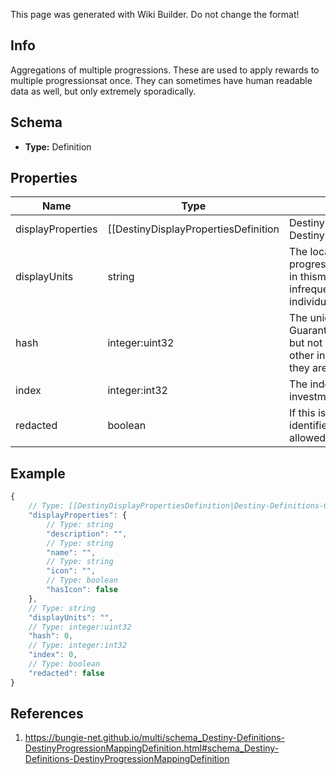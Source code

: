 <span class="wiki-builder">This page was generated with Wiki Builder. Do not change the format!</span>

## Info
Aggregations of multiple progressions. These are used to apply rewards to multiple progressionsat once.  They can sometimes have human readable data as well, but only extremely sporadically.

## Schema
* **Type:** Definition

## Properties
Name | Type | Description
---- | ---- | -----------
displayProperties | [[DestinyDisplayPropertiesDefinition|Destiny-Definitions-Common-DestinyDisplayPropertiesDefinition]]:Definition | Infrequently defined in practice.  Defer to the individual progressions' display properties.
displayUnits | string | The localized unit of measurement for progression across the progressions defined in thismapping.  Unfortunately, this is very infrequently defined.  Defer to the individualprogressions' display units.
hash | integer:uint32 | The unique identifier for this entity.  Guaranteed to be unique for the type of entity, but not globally. When entities refer to each other in Destiny content, it is this hash that they are referring to.
index | integer:int32 | The index of the entity as it was found in the investment tables.
redacted | boolean | If this is true, then there is an entity with this identifier/type combination, but BNet isnot yet allowed to show it.  Sorry!

## Example
```javascript
{
    // Type: [[DestinyDisplayPropertiesDefinition|Destiny-Definitions-Common-DestinyDisplayPropertiesDefinition]]:Definition
    "displayProperties": {
        // Type: string
        "description": "",
        // Type: string
        "name": "",
        // Type: string
        "icon": "",
        // Type: boolean
        "hasIcon": false
    },
    // Type: string
    "displayUnits": "",
    // Type: integer:uint32
    "hash": 0,
    // Type: integer:int32
    "index": 0,
    // Type: boolean
    "redacted": false
}

```

## References
1. https://bungie-net.github.io/multi/schema_Destiny-Definitions-DestinyProgressionMappingDefinition.html#schema_Destiny-Definitions-DestinyProgressionMappingDefinition
